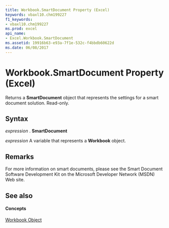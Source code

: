 ```yaml
---
title: Workbook.SmartDocument Property (Excel)
keywords: vbaxl10.chm199227
f1_keywords:
- vbaxl10.chm199227
ms.prod: excel
api_name:
- Excel.Workbook.SmartDocument
ms.assetid: 19916b63-e93a-7f1e-532c-f4bbdb60622d
ms.date: 06/08/2017
---
```



# Workbook.SmartDocument Property (Excel)

Returns a  **SmartDocument** object that represents the settings for a smart document solution. Read-only.


## Syntax

 _expression_ . **SmartDocument**

 _expression_ A variable that represents a **Workbook** object.


## Remarks

For more information on smart documents, please see the Smart Document Software Development Kit on the Microsoft Developer Network (MSDN) Web site.


## See also


#### Concepts


[Workbook Object](workbook-object-excel.md)

